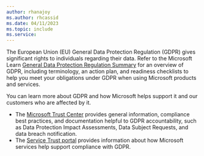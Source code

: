 ```yaml
---
author: rhanajoy
ms.author: rhcassid
ms.date: 04/11/2023
ms.topic: include
ms.service: 
---  
```


The European Union (EU) General Data Protection Regulation (GDPR) gives significant rights to individuals regarding their data. Refer to the Microsoft Learn [General Data Protection Regulation Summary](/compliance/regulatory/gdpr) for an overview of GDPR, including terminology, an action plan, and readiness checklists to help you meet your obligations under GDPR when using Microsoft products and services.

You can learn more about GDPR and how Microsoft helps support it and our customers who are affected by it.

- The [Microsoft Trust Center](https://www.microsoft.com/trust-center/privacy/gdpr-overview) provides general information, compliance best practices, and documentation helpful to GDPR accountability, such as Data Protection Impact Assessments, Data Subject Requests, and data breach notification.
- The [Service Trust portal](https://servicetrust.microsoft.com/ViewPage/GDPRGetStarted) provides information about how Microsoft services help support compliance with GDPR.
